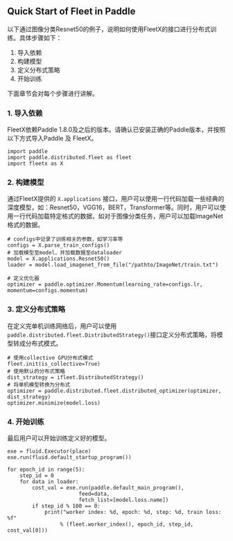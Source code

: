 ## Quick Start of Fleet in Paddle
以下通过图像分类Resnet50的例子，说明如何使用FleetX的接口进行分布式训练。具体步骤如下：

1. 导入依赖
2. 构建模型
3. 定义分布式策略
4. 开始训练

下面章节会对每个步骤进行讲解。

### 1. 导入依赖

FleetX依赖Paddle 1.8.0及之后的版本。请确认已安装正确的Paddle版本，并按照以下方式导入Paddle 及 FleetX。
```
import paddle
import paddle.distributed.fleet as fleet
import fleetx as X
```


### 2. 构建模型

通过FleetX提供的 `X.applications` 接口，用户可以使用一行代码加载一些经典的深度模型，如：Resnet50，VGG16，BERT，Transformer等。同时，用户可以使用一行代码加载特定格式的数据，如对于图像分类任务，用户可以加载ImageNet格式的数据。


```
# configs中记录了训练相关的参数，如学习率等
configs = X.parse_train_configs()
# 加载模型至model，并加载数据至dataloader
model = X.applications.Resnet50()
loader = model.load_imagenet_from_file("/pathto/ImageNet/train.txt")

# 定义优化器
optimizer = paddle.optimizer.Momentum(learning_rate=configs.lr, momentum=configs.momentum)
```

### 3. 定义分布式策略

在定义完单机训练网络后，用户可以使用`paddle.distributed.fleet.DistributedStrategy()`接口定义分布式策略，将模型转成分布式模式。

```
# 使用collective GPU分布式模式
fleet.init(is_collective=True)
# 使用默认的分布式策略
dist_strategy = ifleet.DistributedStrategy()
# 将单机模型转换为分布式
optimizer = paddle.distributed.fleet.distributed_optimizer(optimizer, dist_strategy)
optimizer.minimize(model.loss)
```

### 4. 开始训练

最后用户可以开始训练定义好的模型。

```
exe = fluid.Executor(place)
exe.run(fluid.default_startup_program())

for epoch_id in range(5):
    step_id = 0 
    for data in loader:
        cost_val = exe.run(paddle.default_main_program(),
                       feed=data,
                       fetch_list=[model.loss.name])
        if step_id % 100 == 0:
            print("worker index: %d, epoch: %d, step: %d, train loss: %f" 
                 % (fleet.worker_index(), epoch_id, step_id, cost_val[0]))
``` 

